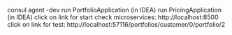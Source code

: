 consul agent -dev
run PortfolioApplication (in IDEA)
run PricingApplication (in IDEA)
click on link for start check microservices: http://localhost:8500
click on link for test: http://localhost:57116/portfolios/customer/0/portfolio/2